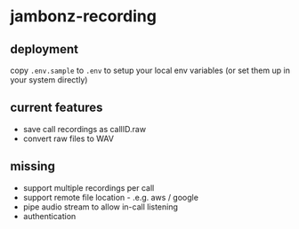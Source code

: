 # jambonz-recording

## deployment

copy `.env.sample` to `.env` to setup your local env variables (or set them up in your system directly) 

## current features

 - save call recordings as callID.raw 
 - convert raw files to WAV

## missing
 - support multiple recordings per call
 - support remote file location - .e.g. aws / google
 - pipe audio stream to allow in-call listening
 - authentication 

